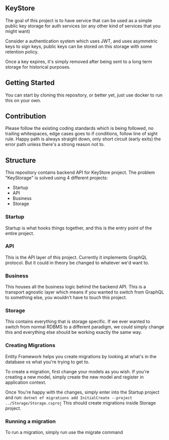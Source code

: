 ## KeyStore

The goal of this project is to have service that can be used as a simple public key storage for auth services (or any other kind of services that you might want)

Consider a authentication system which uses JWT, and uses asymmetric keys to sign keys, public keys can be stored on this storage with some retention policy.

Once a key expires, it's simply removed after being sent to a long term storage for historical purposes.

## Getting Started
You can start by cloning this repository, or better yet, just use docker to run this on your own.

## Contribution
Please follow the existing coding standards which is being followed, no trailing whitespaces, edge cases goes to if conditions,
follow line of sight rule. Happy path is always straight down, only short circuit (early exits) the error path unless there's a strong reason not to.

## Structure

This repository contains backend API for KeyStore project. The problem "KeyStorage" is solved using 4 different projects:
- Startup
- API
- Business
- Storage

### Startup
Startup is what hooks things together, and this is the entry point of the entire project.

### API
This is the API layer of this project. Currently it implements GraphQL protocol. But it could in theory be changed to whatever we'd want to.

### Business
This houses all the business logic behind the backend API. This is a transport agnostic layer which means if you wanted to switch from GraphQL to something else, you wouldn't have to touch this project.

### Storage
This contains everything that is storage specific. If we ever wanted to switch from normal RDBMS to a different paradigm, we could simply change this and everything else should be working exactly the same way.

### Creating Migrations
Entity Framework helps you create migrations by looking at what's in the database vs what you're trying to get to.

To create a migration, first change your models as you wish. If you're creating a new model, simply create the new model and register in application context.

Once You're happy with the changes, simply enter into the Startup project and run: `dotnet ef migrations add InitialCreate --project ../Storage/Storage.csproj` This should create migrations inside Storage project.

### Running a migration
To run a migration, simply run use the migrate command
